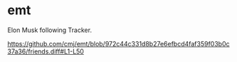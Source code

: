# emt
Elon Musk following Tracker.

https://github.com/cmj/emt/blob/972c44c331d8b27e6efbcd4faf359f03b0c37a36/friends.diff#L1-L50
